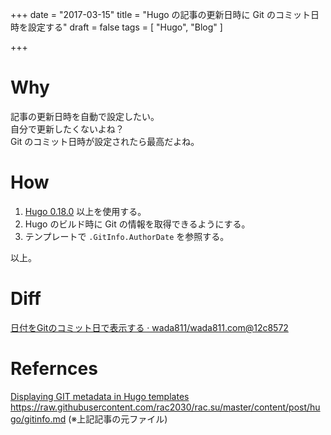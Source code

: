 +++
date = "2017-03-15"
title = "Hugo の記事の更新日時に Git のコミット日時を設定する"
draft = false
tags = [
    "Hugo",
    "Blog"
]

+++

# Why
記事の更新日時を自動で設定したい。<br>
自分で更新したくないよね？<br>
Git のコミット日時が設定されたら最高だよね。

# How

1. [Hugo 0.18.0](https://gohugo.io/meta/release-notes/#0-18-0-december-19th-2016) 以上を使用する。
2. Hugo のビルド時に Git の情報を取得できるようにする。
3. テンプレートで `.GitInfo.AuthorDate` を参照する。

以上。

# Diff
[日付をGitのコミット日で表示する · wada811/wada811.com@12c8572](https://github.com/wada811/wada811.com/commit/12c857219904f842cbbfab5fe991cdf6afee41a5)

# Refernces

[Displaying GIT metadata in Hugo templates](http://rac.su/post/hugo/gitinfo/)
[https://raw\.githubusercontent\.com/rac2030/rac\.su/master/content/post/hugo/gitinfo\.md](https://raw.githubusercontent.com/rac2030/rac.su/master/content/post/hugo/gitinfo.md) (※上記記事の元ファイル)